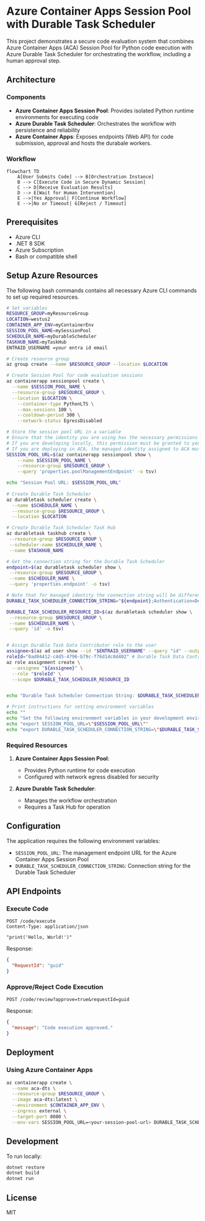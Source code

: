 # Azure Container Apps Session Pool with Durable Task Scheduler

This project demonstrates a secure code evaluation system that combines Azure Container Apps (ACA) Session Pool for Python code execution with Azure Durable Task Scheduler for orchestrating the workflow, including a human approval step.

## Architecture

### Components

- **Azure Container Apps Session Pool**: Provides isolated Python runtime environments for executing code
- **Azure Durable Task Scheduler**: Orchestrates the workflow with persistence and reliability
- **Azure Container Apps**: Exposes endpoints (Web API) for code submission, approval and hosts the durabale workers.

### Workflow

```mermaid
flowchart TD
    A[User Submits Code] --> B[Orchestration Instance]
    B --> C[Execute Code in Secure Dynamic Session]
    C --> D[Receive Evaluation Results]
    D --> E[Wait for Human Intervention]
    E -->|Yes Approval| F[Continue Workflow]
    E -->|No or Timeout| G[Reject / Timeout]
```

## Prerequisites

- Azure CLI
- .NET 8 SDK
- Azure Subscription
- Bash or compatible shell

## Setup Azure Resources

The following bash commands contains all necessary Azure CLI commands to set up required resources.

```bash
# Set variables
RESOURCE_GROUP=myResourceGroup
LOCATION=westus2
CONTAINER_APP_ENV=myContainerEnv
SESSION_POOL_NAME=mySessionPool
SCHEDULER_NAME=myDurableScheduler
TASKHUB_NAME=myTaskHub
ENTRAID_USERNAME =your entra id email 

# Create resource group
az group create --name $RESOURCE_GROUP --location $LOCATION

# Create Session Pool for code evaluation sessions
az containerapp sessionpool create \
  --name $SESSION_POOL_NAME \
  --resource-group $RESOURCE_GROUP \
  --location $LOCATION \
    --container-type PythonLTS \
    --max-sessions 100 \
    --cooldown-period 300 \
    --network-status EgressDisabled

# Store the session pool URL in a variable
# Ensure that the identity you are using has the necessary permissions to execute and create sessions. 
# If you are developing locally, this permission must be granted to your identity.
# If you are deploying in ACA, the managed identity assigned to ACA must have this permission.
SESSION_POOL_URL=$(az containerapp sessionpool show \
    --name $SESSION_POOL_NAME \
    --resource-group $RESOURCE_GROUP \
    --query 'properties.poolManagementEndpoint' -o tsv)

echo "Session Pool URL: $SESSION_POOL_URL"
    
# Create Durable Task Scheduler
az durabletask scheduler create \
  --name $SCHEDULER_NAME \
  --resource-group $RESOURCE_GROUP \
  --location $LOCATION

# Create Durable Task Scheduler Task Hub
az durabletask taskhub create \
 --resource-group $RESOURCE_GROUP \
 --scheduler-name $SCHEDULER_NAME \
 --name $TASKHUB_NAME

# Get the connection string for the Durable Task Scheduler
endpoint=$(az durabletask scheduler show \
 --resource-group $RESOURCE_GROUP \
 --name $SCHEDULER_NAME \
 --query 'properties.endpoint' -o tsv)

# Note that for managed identity the connection string will be different. e.g. Authentication=ManagedIdentity;ClientId=#########
DURABLE_TASK_SCHEDULER_CONNECTION_STRING="${endpoint};Authentication=DefaultAzure;TaskHub=${TASKHUB_NAME}"

DURABLE_TASK_SCHEDULER_RESOURCE_ID=$(az durabletask scheduler show \
 --resource-group $RESOURCE_GROUP \
 --name $SCHEDULER_NAME \
 --query 'id' -o tsv)


# Assign Durable Task Data Contributor role to the user
assignee=$(az ad user show --id "$ENTRAID_USERNAME" --query "id" --output tsv)
roleId="0ad04412-c4d5-4796-b79c-f76d14c8d402" # Durable Task Data Contributor
az role assignment create \
  --assignee "${assignee}" \
  --role "$roleId" \
  --scope $DURABLE_TASK_SCHEDULER_RESOURCE_ID


echo "Durable Task Scheduler Connection String: $DURABLE_TASK_SCHEDULER_CONNECTION_STRING"

# Print instructions for setting environment variables
echo ""
echo "Set the following environment variables in your development environment:"
echo "export SESSION_POOL_URL=\"$SESSION_POOL_URL\""
echo "export DURABLE_TASK_SCHEDULER_CONNECTION_STRING=\"$DURABLE_TASK_SCHEDULER_CONNECTION_STRING\""

```

### Required Resources

1. **Azure Container Apps Session Pool**:
   - Provides Python runtime for code execution
   - Configured with network egress disabled for security

2. **Azure Durable Task Scheduler**:
   - Manages the workflow orchestration
   - Requires a Task Hub for operation

## Configuration

The application requires the following environment variables:

- `SESSION_POOL_URL`: The management endpoint URL for the Azure Container Apps Session Pool
- `DURABLE_TASK_SCHEDULER_CONNECTION_STRING`: Connection string for the Durable Task Scheduler

## API Endpoints

### Execute Code

```
POST /code/execute
Content-Type: application/json

"print('Hello, World!')"
```

Response:

```json
{
  "RequestId": "guid"
}
```

### Approve/Reject Code Execution

```
POST /code/review?approve=true&requestId=guid
```

Response:

```json
{
  "message": "Code execution approved."
}
```

## Deployment

### Using Azure Container Apps

```bash
az containerapp create \
  --name aca-dts \
  --resource-group $RESOURCE_GROUP \
  --image aca-dts:latest \
  --environment $CONTAINER_APP_ENV \
  --ingress external \
  --target-port 8080 \
  --env-vars SESSION_POOL_URL=<your-session-pool-url> DURABLE_TASK_SCHEDULER_CONNECTION_STRING=<your-connection-string>
```

## Development

To run locally:

```bash
dotnet restore
dotnet build
dotnet run
```

## License

MIT
